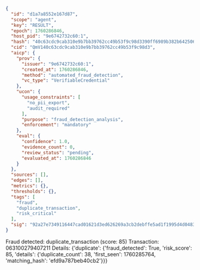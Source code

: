 ```json
{
  "id": "d1a7a8552e167d87",
  "scope": "agent",
  "key": "RESULT",
  "epoch": 1760286846,
  "host_pid": "9e6742732c60:1",
  "hash": "40c63cdc9cab310e9b7bb39762cc49b53f9c98d3390ff6989b382b6425061c84",
  "cid": "QmV140c63cdc9cab310e9b7bb39762cc49b53f9c98d3",
  "aicp": {
    "prov": {
      "issuer": "9e6742732c60:1",
      "created_at": 1760286846,
      "method": "automated_fraud_detection",
      "vc_type": "VerifiableCredential"
    },
    "ucon": {
      "usage_constraints": [
        "no_pii_export",
        "audit_required"
      ],
      "purpose": "fraud_detection_analysis",
      "enforcement": "mandatory"
    },
    "eval": {
      "confidence": 1.0,
      "evidence_count": 0,
      "review_status": "pending",
      "evaluated_at": 1760286846
    }
  },
  "sources": [],
  "edges": [],
  "metrics": {},
  "thresholds": {},
  "tags": [
    "fraud",
    "duplicate_transaction",
    "risk_critical"
  ],
  "sig": "92a27e7349116447cad01621d3ed626269a3cb2debffe5ad1f1995d4d0483317"
}
```

Fraud detected: duplicate_transaction (score: 85)
Transaction: 063100279407211
Details: {'duplicate': {'fraud_detected': True, 'risk_score': 85, 'details': {'duplicate_count': 38, 'first_seen': 1760285764, 'matching_hash': 'efd9a787beb40cb2'}}}